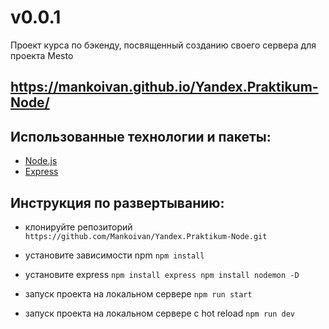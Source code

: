 # v0.0.1

Проект курса по бэкенду, посвященный созданию своего сервера для проекта Mesto

## https://mankoivan.github.io/Yandex.Praktikum-Node/

## Использованные технологии и пакеты:
- [Node.js](https://nodejs.org/en/download/)
- [Express](https://expressjs.com/)

## Инструкция по развертыванию:
- клонируйте репозиторий `https://github.com/Mankoivan/Yandex.Praktikum-Node.git`
- уcтановите зависимости npm `npm install`
- установите express `npm install express npm install nodemon -D`

- запуск проекта на локальном сервере `npm run start`
- запуск проекта на локальном сервере с hot reload `npm run dev`